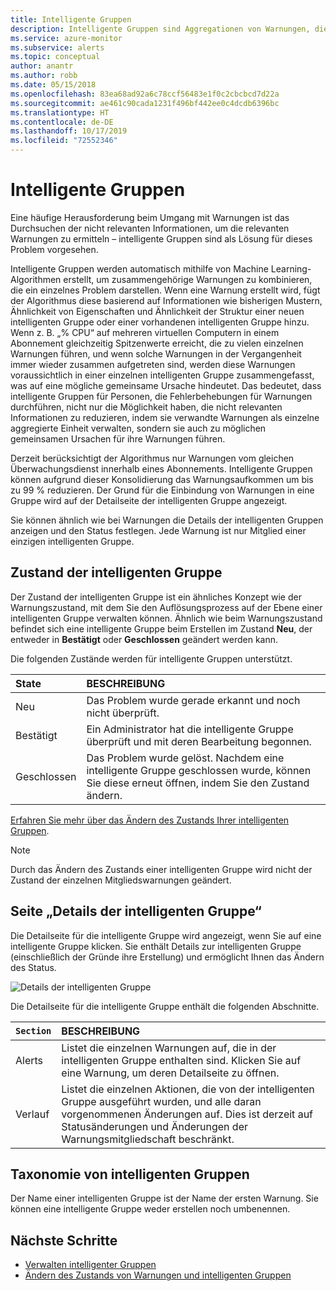 ```yaml
---
title: Intelligente Gruppen
description: Intelligente Gruppen sind Aggregationen von Warnungen, die Ihnen helfen, Störungen bei Warnungen zu reduzieren.
ms.service: azure-monitor
ms.subservice: alerts
ms.topic: conceptual
author: anantr
ms.author: robb
ms.date: 05/15/2018
ms.openlocfilehash: 83ea68ad92a6c78ccf56483e1f0c2cbcbcd7d22a
ms.sourcegitcommit: ae461c90cada1231f496bf442ee0c4dcdb6396bc
ms.translationtype: HT
ms.contentlocale: de-DE
ms.lasthandoff: 10/17/2019
ms.locfileid: "72552346"
---
```

# <a name="smart-groups"></a>Intelligente Gruppen
Eine häufige Herausforderung beim Umgang mit Warnungen ist das Durchsuchen der nicht relevanten Informationen, um die relevanten Warnungen zu ermitteln – intelligente Gruppen sind als Lösung für dieses Problem vorgesehen.  

Intelligente Gruppen werden automatisch mithilfe von Machine Learning-Algorithmen erstellt, um zusammengehörige Warnungen zu kombinieren, die ein einzelnes Problem darstellen.  Wenn eine Warnung erstellt wird, fügt der Algorithmus diese basierend auf Informationen wie bisherigen Mustern, Ähnlichkeit von Eigenschaften und Ähnlichkeit der Struktur einer neuen intelligenten Gruppe oder einer vorhandenen intelligenten Gruppe hinzu. Wenn z. B. „% CPU“ auf mehreren virtuellen Computern in einem Abonnement gleichzeitig Spitzenwerte erreicht, die zu vielen einzelnen Warnungen führen, und wenn solche Warnungen in der Vergangenheit immer wieder zusammen aufgetreten sind, werden diese Warnungen voraussichtlich in einer einzelnen intelligenten Gruppe zusammengefasst, was auf eine mögliche gemeinsame Ursache hindeutet. Das bedeutet, dass intelligente Gruppen für Personen, die Fehlerbehebungen für Warnungen durchführen, nicht nur die Möglichkeit haben, die nicht relevanten Informationen zu reduzieren, indem sie verwandte Warnungen als einzelne aggregierte Einheit verwalten, sondern sie auch zu möglichen gemeinsamen Ursachen für ihre Warnungen führen.

Derzeit berücksichtigt der Algorithmus nur Warnungen vom gleichen Überwachungsdienst innerhalb eines Abonnements. Intelligente Gruppen können aufgrund dieser Konsolidierung das Warnungsaufkommen um bis zu 99 % reduzieren. Der Grund für die Einbindung von Warnungen in eine Gruppe wird auf der Detailseite der intelligenten Gruppe angezeigt.

Sie können ähnlich wie bei Warnungen die Details der intelligenten Gruppen anzeigen und den Status festlegen. Jede Warnung ist nur Mitglied einer einzigen intelligenten Gruppe. 

## <a name="smart-group-state"></a>Zustand der intelligenten Gruppe
Der Zustand der intelligenten Gruppe ist ein ähnliches Konzept wie der Warnungszustand, mit dem Sie den Auflösungsprozess auf der Ebene einer intelligenten Gruppe verwalten können. Ähnlich wie beim Warnungszustand befindet sich eine intelligente Gruppe beim Erstellen im Zustand **Neu**, der entweder in **Bestätigt** oder **Geschlossen** geändert werden kann.

Die folgenden Zustände werden für intelligente Gruppen unterstützt.

| State | BESCHREIBUNG |
|:---|:---|
| Neu | Das Problem wurde gerade erkannt und noch nicht überprüft. |
| Bestätigt | Ein Administrator hat die intelligente Gruppe überprüft und mit deren Bearbeitung begonnen. |
| Geschlossen | Das Problem wurde gelöst. Nachdem eine intelligente Gruppe geschlossen wurde, können Sie diese erneut öffnen, indem Sie den Zustand ändern. |

[Erfahren Sie mehr über das Ändern des Zustands Ihrer intelligenten Gruppen](https://aka.ms/managing-alert-smart-group-states).

> [!NOTE]
>  Durch das Ändern des Zustands einer intelligenten Gruppe wird nicht der Zustand der einzelnen Mitgliedswarnungen geändert.

## <a name="smart-group-details-page"></a>Seite „Details der intelligenten Gruppe“

Die Detailseite für die intelligente Gruppe wird angezeigt, wenn Sie auf eine intelligente Gruppe klicken. Sie enthält Details zur intelligenten Gruppe (einschließlich der Gründe ihre Erstellung) und ermöglicht Ihnen das Ändern des Status.
 
![Details der intelligenten Gruppe](media/alerts-smartgroups-overview/smart-group-detail.png)


Die Detailseite für die intelligente Gruppe enthält die folgenden Abschnitte.

| `Section` | BESCHREIBUNG |
|:---|:---|
| Alerts | Listet die einzelnen Warnungen auf, die in der intelligenten Gruppe enthalten sind. Klicken Sie auf eine Warnung, um deren Detailseite zu öffnen. |
| Verlauf | Listet die einzelnen Aktionen, die von der intelligenten Gruppe ausgeführt wurden, und alle daran vorgenommenen Änderungen auf. Dies ist derzeit auf Statusänderungen und Änderungen der Warnungsmitgliedschaft beschränkt. |

## <a name="smart-group-taxonomy"></a>Taxonomie von intelligenten Gruppen

Der Name einer intelligenten Gruppe ist der Name der ersten Warnung. Sie können eine intelligente Gruppe weder erstellen noch umbenennen.

## <a name="next-steps"></a>Nächste Schritte

- [Verwalten intelligenter Gruppen](https://aka.ms/managing-smart-groups)
- [Ändern des Zustands von Warnungen und intelligenten Gruppen](https://aka.ms/managing-alert-smart-group-states)


